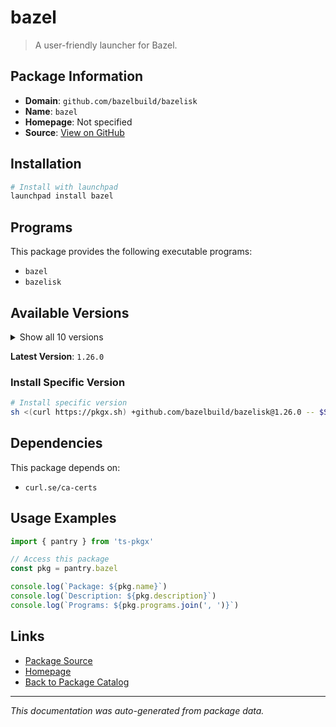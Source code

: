 # bazel

> A user-friendly launcher for Bazel.

## Package Information

- **Domain**: `github.com/bazelbuild/bazelisk`
- **Name**: `bazel`
- **Homepage**: Not specified
- **Source**: [View on GitHub](https://github.com/pkgxdev/pantry/tree/main/projects/github.com/bazelbuild/bazelisk/package.yml)

## Installation

```bash
# Install with launchpad
launchpad install bazel
```

## Programs

This package provides the following executable programs:

- `bazel`
- `bazelisk`

## Available Versions

<details>
<summary>Show all 10 versions</summary>

- `1.26.0`, `1.25.0`, `1.24.1`, `1.24.0`, `1.23.0`
- `1.22.1`, `1.22.0`, `1.21.0`, `1.20.0`, `1.19.0`

</details>

**Latest Version**: `1.26.0`

### Install Specific Version

```bash
# Install specific version
sh <(curl https://pkgx.sh) +github.com/bazelbuild/bazelisk@1.26.0 -- $SHELL -i
```

## Dependencies

This package depends on:

- `curl.se/ca-certs`

## Usage Examples

```typescript
import { pantry } from 'ts-pkgx'

// Access this package
const pkg = pantry.bazel

console.log(`Package: ${pkg.name}`)
console.log(`Description: ${pkg.description}`)
console.log(`Programs: ${pkg.programs.join(', ')}`)
```

## Links

- [Package Source](https://github.com/pkgxdev/pantry/tree/main/projects/github.com/bazelbuild/bazelisk/package.yml)
- [Homepage](#)
- [Back to Package Catalog](../../package-catalog.md)

---

*This documentation was auto-generated from package data.*
